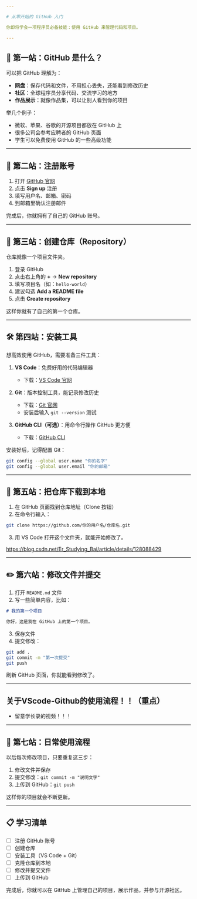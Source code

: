 ```yaml
---

# 从零开始的 GitHub 入门

你即将学会一项程序员必备技能：使用 GitHub 来管理代码和项目。

---
```


## 🚀 第一站：GitHub 是什么？

可以把 GitHub 理解为：

* **网盘**：保存代码和文件，不用担心丢失，还能看到修改历史
* **社区**：全球程序员分享代码、交流学习的地方
* **作品展示**：就像作品集，可以让别人看到你的项目

举几个例子：

* 微软、苹果、谷歌的开源项目都放在 GitHub 上
* 很多公司会参考应聘者的 GitHub 页面
* 学生可以免费使用 GitHub 的一些高级功能

---

## 🎯 第二站：注册账号

1. 打开 [GitHub 官网](https://github.com/)
2. 点击 **Sign up** 注册
3. 填写用户名、邮箱、密码
4. 到邮箱里确认注册邮件

完成后，你就拥有了自己的 GitHub 账号。

---

## 📁 第三站：创建仓库（Repository）

仓库就像一个项目文件夹。

1. 登录 GitHub
2. 点击右上角的 **+** → **New repository**
3. 填写项目名（如：`hello-world`）
4. 建议勾选 **Add a README file**
5. 点击 **Create repository**

这样你就有了自己的第一个仓库。

---

## 🛠️ 第四站：安装工具

想高效使用 GitHub，需要准备三件工具：

1. **VS Code**：免费好用的代码编辑器

   * 下载：[VS Code 官网](https://code.visualstudio.com/)
2. **Git**：版本控制工具，能记录修改历史

   * 下载：[Git 官网](https://git-scm.com/downloads)
   * 安装后输入 `git --version` 测试
3. **GitHub CLI（可选）**：用命令行操作 GitHub 更方便

   * 下载：[GitHub CLI](https://cli.github.com/)

安装好后，记得配置 Git：

```bash
git config --global user.name "你的名字"
git config --global user.email "你的邮箱"
```

---

## 📂 第五站：把仓库下载到本地

1. 在 GitHub 页面找到仓库地址（Clone 按钮）
2. 在命令行输入：

```bash
git clone https://github.com/你的用户名/仓库名.git
```

3. 用 VS Code 打开这个文件夹，就能开始修改了。

https://blog.csdn.net/Er_Studying_Bai/article/details/128088429

---

## ✏️ 第六站：修改文件并提交

1. 打开 `README.md` 文件
2. 写一些简单内容，比如：

```markdown
# 我的第一个项目

你好，这是我在 GitHub 上的第一个项目。
```

3. 保存文件
4. 提交修改：

```bash
git add .
git commit -m "第一次提交"
git push
```

刷新 GitHub 页面，你就能看到修改了。

---

## 关于VScode-Github的使用流程！！（重点）

- 留意学长录的视频！！！





---

## 🔄 第七站：日常使用流程

以后每次修改项目，只要重复这三步：

1. 修改文件并保存
2. 提交修改：`git commit -m "说明文字"`
3. 上传到 GitHub：`git push`

这样你的项目就会不断更新。

---

## 📋 学习清单

* [ ] 注册 GitHub 账号
* [ ] 创建仓库
* [ ] 安装工具（VS Code + Git）
* [ ] 克隆仓库到本地
* [ ] 修改并提交文件
* [ ] 上传到 GitHub

完成后，你就可以在 GitHub 上管理自己的项目，展示作品，并参与开源社区。
